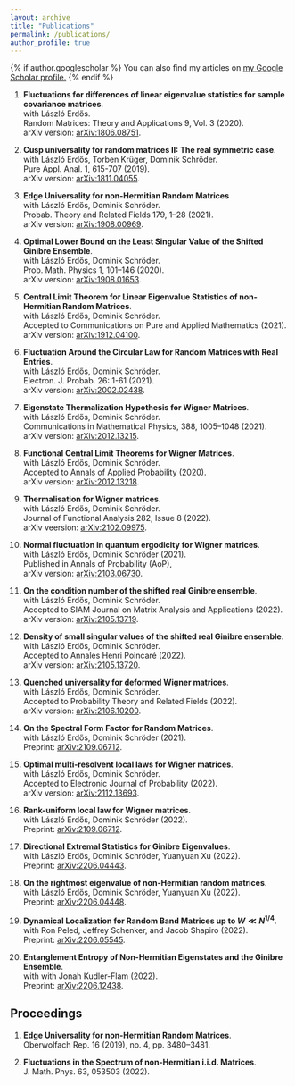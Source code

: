 ```yaml
---
layout: archive
title: "Publications"
permalink: /publications/
author_profile: true
---
```


{% if author.googlescholar %}
  You can also find my articles on <u><a href="{{author.googlescholar}}">my Google Scholar profile</a>.</u>
{% endif %}

1. **Fluctuations for differences of linear eigenvalue statistics for sample covariance matrices**.    
with László Erdős.  
Random Matrices: Theory and Applications 9, Vol. 3 (2020).    
arXiv version: [arXiv:1806.08751](https://arxiv.org/abs/1806.08751). 

2. **Cusp universality for random matrices II: The real symmetric case**.  
with László Erdős, Torben Krüger, Dominik Schröder.  
Pure Appl. Anal. 1, 615-707 (2019).    
arXiv version: [arXiv:1811.04055](https://arxiv.org/abs/1811.04055). 

3. **Edge Universality for non-Hermitian Random Matrices**  
with László Erdős, Dominik Schröder.  
Probab. Theory and Related Fields 179, 1–28 (2021).      
arXiv version: [arXiv:1908.00969](https://arxiv.org/abs/1908.00969).  

4. **Optimal Lower Bound on the Least Singular Value of the Shifted Ginibre Ensemble**.  
with László Erdős, Dominik Schröder.  
Prob. Math. Physics 1, 101–146 (2020).  
arXiv version: [arXiv:1908.01653](https://arxiv.org/abs/1908.01653). 

5. **Central Limit Theorem for Linear Eigenvalue Statistics of non-Hermitian Random Matrices**.  
with László Erdős, Dominik Schröder.  
Accepted to Communications on Pure and Applied Mathematics (2021).    
arXiv version: [arXiv:1912.04100](https://arxiv.org/abs/1912.04100). 

6. **Fluctuation Around the Circular Law for Random Matrices with Real Entries**.  
with László Erdős, Dominik Schröder.  
Electron. J. Probab. 26: 1-61 (2021).   
arXiv version: [arXiv:2002.02438](https://arxiv.org/abs/2002.02438). 

7. **Eigenstate Thermalization Hypothesis for Wigner Matrices**.  
with László Erdős, Dominik Schröder.  
Communications in Mathematical Physics,  388, 1005–1048 (2021).    
arXiv version: [arXiv:2012.13215](https://arxiv.org/abs/2012.13215). 

8. **Functional Central Limit Theorems for Wigner Matrices**.  
with László Erdős, Dominik Schröder.  
Accepted to Annals of Applied Probability (2020).    
arXiv version: [arXiv:2012.13218](https://arxiv.org/abs/2012.13218). 

9. **Thermalisation for Wigner matrices**.  
with László Erdős, Dominik Schröder.  
Journal of Functional Analysis  282, Issue 8 (2022).   
arXiv veersion: [arXiv:2102.09975](https://arxiv.org/abs/2102.09975). 

10. **Normal fluctuation in quantum ergodicity for Wigner matrices**.  
with László Erdős, Dominik Schröder (2021).  
Published in Annals of Probability (AoP),  
arXiv version: [arXiv:2103.06730](https://arxiv.org/abs/2103.06730).  

11. **On the condition number of the shifted real Ginibre ensemble**.  
with László Erdős, Dominik Schröder.  
Accepted to SIAM Journal on Matrix Analysis and Applications (2022).  
arXiv version: [arXiv:2105.13719](https://arxiv.org/abs/2105.13719). 

12. **Density of small singular values of the shifted real Ginibre ensemble**.  
with László Erdős, Dominik Schröder.  
Accepted to Annales Henri Poincaré (2022).  
arXiv version: [arXiv:2105.13720](https://arxiv.org/abs/2105.13720). 

13. **Quenched universality for deformed Wigner matrices**.  
with László Erdős, Dominik Schröder.  
Accepted to Probability Theory and Related Fields (2022).  
arXiv version: [arXiv:2106.10200](https://arxiv.org/abs/2106.10200). 

14. **On the Spectral Form Factor for Random Matrices**.  
with László Erdős, Dominik Schröder (2021).  
Preprint: [arXiv:2109.06712](https://arxiv.org/abs/2109.06712). 

15. **Optimal multi-resolvent local laws for Wigner matrices**.  
with László Erdős, Dominik Schröder.  
Accepted to Electronic Journal of Probability (2022).  
arXiv version: [arXiv:2112.13693](https://arxiv.org/abs/2112.13693). 

16. **Rank-uniform local law for Wigner matrices**.  
with László Erdős, Dominik Schröder (2022).  
Preprint: [arXiv:2109.06712](https://arxiv.org/abs/2203.01861).  

17. **Directional Extremal Statistics for Ginibre Eigenvalues**.    
with László Erdős, Dominik Schröder, Yuanyuan Xu (2022).  
Preprint: [arXiv:2206.04443](https://arxiv.org/abs/2206.04443).  
    
18. **On the rightmost eigenvalue of non-Hermitian random matrices**.  
with László Erdős, Dominik Schröder, Yuanyuan Xu (2022).  
Preprint: [arXiv:2206.04448](https://arxiv.org/abs/2206.04448). 
    
19. **Dynamical Localization for Random Band Matrices up to $W\ll N^{1/4}$**.   
with Ron Peled, Jeffrey Schenker, and Jacob Shapiro (2022).  
Preprint: [arXiv:2206.05545](https://arxiv.org/abs/2206.05545). 
    
20. **Entanglement Entropy of Non-Hermitian Eigenstates and the Ginibre Ensemble**.  
with with Jonah Kudler-Flam (2022).  
Preprint: [arXiv:2206.12438](https://arxiv.org/abs/2206.12438). 

## **Proceedings**

1. **Edge Universality for non-Hermitian Random Matrices**.   
Oberwolfach Rep. 16 (2019), no. 4, pp. 3480–3481.  

2. **Fluctuations in the Spectrum of non-Hermitian i.i.d. Matrices**.  
J. Math. Phys. 63, 053503 (2022).  
